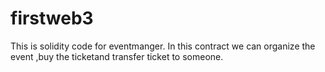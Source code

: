 # firstweb3
This is solidity code for eventmanger.
In this contract we can organize the event ,buy the ticketand transfer ticket to someone.
